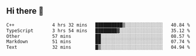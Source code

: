 ## Hi there 👋

 <!--START_SECTION:waka-->

```txt
C++              4 hrs 32 mins   ██████████▒░░░░░░░░░░░░░░   40.84 %
TypeScript       3 hrs 54 mins   ████████▓░░░░░░░░░░░░░░░░   35.12 %
Other            57 mins         ██░░░░░░░░░░░░░░░░░░░░░░░   08.57 %
Markdown         51 mins         ██░░░░░░░░░░░░░░░░░░░░░░░   07.74 %
Text             32 mins         █▒░░░░░░░░░░░░░░░░░░░░░░░   04.94 %
```

<!--END_SECTION:waka-->

<!--
**ValentinRapp/ValentinRapp** is a ✨ _special_ ✨ repository because its `README.md` (this file) appears on your GitHub profile.

Here are some ideas to get you started:

- 🔭 I’m currently working on ...
- 🌱 I’m currently learning ...
- 👯 I’m looking to collaborate on ...
- 🤔 I’m looking for help with ...
- 💬 Ask me about ...
- 📫 How to reach me: ...
- 😄 Pronouns: ...
- ⚡ Fun fact: ...
-->
